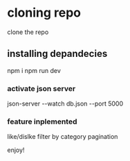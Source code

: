 # cloning repo

clone the repo

## installing depandecies

npm i
npm run dev

### activate json server
json-server --watch db.json --port 5000

### feature inplemented
like/dislke
filter by category
pagination

enjoy! 